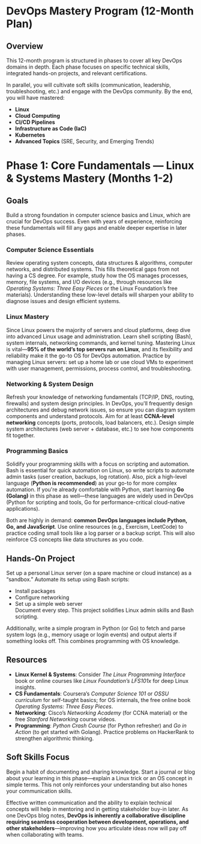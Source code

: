 # DevOps Mastery Program (12-Month Plan)

## Overview

This 12-month program is structured in phases to cover all key DevOps domains in depth. Each phase focuses on specific technical skills, integrated hands-on projects, and relevant certifications. 

In parallel, you will cultivate soft skills (communication, leadership, troubleshooting, etc.) and engage with the DevOps community. By the end, you will have mastered:

- **Linux**
- **Cloud Computing**
- **CI/CD Pipelines**
- **Infrastructure as Code (IaC)**
- **Kubernetes**
- **Advanced Topics** (SRE, Security, and Emerging Trends)

# Phase 1: Core Fundamentals — Linux & Systems Mastery (Months 1-2)

## Goals
Build a strong foundation in computer science basics and Linux, which are crucial for DevOps success. Even with years of experience, reinforcing these fundamentals will fill any gaps and enable deeper expertise in later phases.

### Computer Science Essentials
Review operating system concepts, data structures & algorithms, computer networks, and distributed systems. This fills theoretical gaps from not having a CS degree. For example, study how the OS manages processes, memory, file systems, and I/O devices (e.g., through resources like *Operating Systems: Three Easy Pieces* or the Linux Foundation’s free materials). Understanding these low-level details will sharpen your ability to diagnose issues and design efficient systems.

### Linux Mastery
Since Linux powers the majority of servers and cloud platforms, deep dive into advanced Linux usage and administration. Learn shell scripting (Bash), system internals, networking commands, and kernel tuning. Mastering Linux is vital—**95% of the world’s top servers run on Linux**, and its flexibility and reliability make it the go-to OS for DevOps automation. Practice by managing Linux servers: set up a home lab or use cloud VMs to experiment with user management, permissions, process control, and troubleshooting.

### Networking & System Design
Refresh your knowledge of networking fundamentals (TCP/IP, DNS, routing, firewalls) and system design principles. In DevOps, you'll frequently design architectures and debug network issues, so ensure you can diagram system components and understand protocols. Aim for at least **CCNA-level networking** concepts (ports, protocols, load balancers, etc.). Design simple system architectures (web server + database, etc.) to see how components fit together.

### Programming Basics
Solidify your programming skills with a focus on scripting and automation. Bash is essential for quick automation on Linux, so write scripts to automate admin tasks (user creation, backups, log rotation). Also, pick a high-level language (**Python is recommended**) as your go-to for more complex automation. If you're already comfortable with Python, start learning **Go (Golang)** in this phase as well—these languages are widely used in DevOps (Python for scripting and tools, Go for performance-critical cloud-native applications). 

Both are highly in demand: **common DevOps languages include Python, Go, and JavaScript**. Use online resources (e.g., Exercism, LeetCode) to practice coding small tools like a log parser or a backup script. This will also reinforce CS concepts like data structures as you code.

## Hands-On Project
Set up a personal Linux server (on a spare machine or cloud instance) as a “sandbox.” Automate its setup using Bash scripts:
- Install packages
- Configure networking
- Set up a simple web server  
Document every step. This project solidifies Linux admin skills and Bash scripting.  

Additionally, write a simple program in Python (or Go) to fetch and parse system logs (e.g., memory usage or login events) and output alerts if something looks off. This combines programming with OS knowledge.

## Resources
- **Linux Kernel & Systems**: Consider *The Linux Programming Interface* book or online courses like *Linux Foundation’s LFS101x* for deep Linux insights.
- **CS Fundamentals**: Coursera’s *Computer Science 101* or *OSSU curriculum* for self-taught basics; for OS internals, the free online book *Operating Systems: Three Easy Pieces*.
- **Networking**: Cisco’s *Networking Academy* (for CCNA material) or the free *Stanford Networking* course videos.
- **Programming**: *Python Crash Course* (for Python refresher) and *Go in Action* (to get started with Golang). Practice problems on HackerRank to strengthen algorithmic thinking.

## Soft Skills Focus
Begin a habit of documenting and sharing knowledge. Start a journal or blog about your learning in this phase—explain a Linux trick or an OS concept in simple terms. This not only reinforces your understanding but also hones your communication skills.  

Effective written communication and the ability to explain technical concepts will help in mentoring and in getting stakeholder buy-in later. As one DevOps blog notes, **DevOps is inherently a collaborative discipline requiring seamless cooperation between development, operations, and other stakeholders**—improving how you articulate ideas now will pay off when collaborating with teams.
